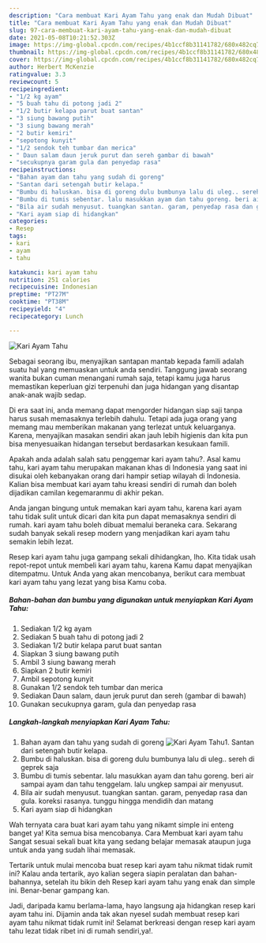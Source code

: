 ```yaml
---
description: "Cara membuat Kari Ayam Tahu yang enak dan Mudah Dibuat"
title: "Cara membuat Kari Ayam Tahu yang enak dan Mudah Dibuat"
slug: 97-cara-membuat-kari-ayam-tahu-yang-enak-dan-mudah-dibuat
date: 2021-05-08T10:21:52.303Z
image: https://img-global.cpcdn.com/recipes/4b1ccf8b31141782/680x482cq70/kari-ayam-tahu-foto-resep-utama.jpg
thumbnail: https://img-global.cpcdn.com/recipes/4b1ccf8b31141782/680x482cq70/kari-ayam-tahu-foto-resep-utama.jpg
cover: https://img-global.cpcdn.com/recipes/4b1ccf8b31141782/680x482cq70/kari-ayam-tahu-foto-resep-utama.jpg
author: Herbert McKenzie
ratingvalue: 3.3
reviewcount: 5
recipeingredient:
- "1/2 kg ayam"
- "5 buah tahu di potong jadi 2"
- "1/2 butir kelapa parut buat santan"
- "3 siung bawang putih"
- "3 siung bawang merah"
- "2 butir kemiri"
- "sepotong kunyit"
- "1/2 sendok teh tumbar dan merica"
- " Daun salam daun jeruk purut dan sereh gambar di bawah"
- "secukupnya garam gula dan penyedap rasa"
recipeinstructions:
- "Bahan ayam dan tahu yang sudah di goreng"
- "Santan dari setengah butir kelapa."
- "Bumbu di haluskan. bisa di goreng dulu bumbunya lalu di uleg.. sereh di geprek saja"
- "Bumbu di tumis sebentar. lalu masukkan ayam dan tahu goreng. beri air sampai ayam dan tahu tenggelam. lalu ungkep sampai air menyusut."
- "Bila air sudah menyusut. tuangkan santan. garam, penyedap rasa dan gula. koreksi rasanya. tunggu hingga mendidih dan matang"
- "Kari ayam siap di hidangkan"
categories:
- Resep
tags:
- kari
- ayam
- tahu

katakunci: kari ayam tahu 
nutrition: 251 calories
recipecuisine: Indonesian
preptime: "PT27M"
cooktime: "PT38M"
recipeyield: "4"
recipecategory: Lunch

---
```



![Kari Ayam Tahu](https://img-global.cpcdn.com/recipes/4b1ccf8b31141782/680x482cq70/kari-ayam-tahu-foto-resep-utama.jpg)

Sebagai seorang ibu, menyajikan santapan mantab kepada famili adalah suatu hal yang memuaskan untuk anda sendiri. Tanggung jawab seorang  wanita bukan cuman menangani rumah saja, tetapi kamu juga harus memastikan keperluan gizi terpenuhi dan juga hidangan yang disantap anak-anak wajib sedap.

Di era  saat ini, anda memang dapat mengorder hidangan siap saji tanpa harus susah memasaknya terlebih dahulu. Tetapi ada juga orang yang memang mau memberikan makanan yang terlezat untuk keluarganya. Karena, menyajikan masakan sendiri akan jauh lebih higienis dan kita pun bisa menyesuaikan hidangan tersebut berdasarkan kesukaan famili. 



Apakah anda adalah salah satu penggemar kari ayam tahu?. Asal kamu tahu, kari ayam tahu merupakan makanan khas di Indonesia yang saat ini disukai oleh kebanyakan orang dari hampir setiap wilayah di Indonesia. Kalian bisa membuat kari ayam tahu kreasi sendiri di rumah dan boleh dijadikan camilan kegemaranmu di akhir pekan.

Anda jangan bingung untuk memakan kari ayam tahu, karena kari ayam tahu tidak sulit untuk dicari dan kita pun dapat memasaknya sendiri di rumah. kari ayam tahu boleh dibuat memalui beraneka cara. Sekarang sudah banyak sekali resep modern yang menjadikan kari ayam tahu semakin lebih lezat.

Resep kari ayam tahu juga gampang sekali dihidangkan, lho. Kita tidak usah repot-repot untuk membeli kari ayam tahu, karena Kamu dapat menyajikan ditempatmu. Untuk Anda yang akan mencobanya, berikut cara membuat kari ayam tahu yang lezat yang bisa Kamu coba.

<!--inarticleads1-->

##### Bahan-bahan dan bumbu yang digunakan untuk menyiapkan Kari Ayam Tahu:

1. Sediakan 1/2 kg ayam
1. Sediakan 5 buah tahu di potong jadi 2
1. Sediakan 1/2 butir kelapa parut buat santan
1. Siapkan 3 siung bawang putih
1. Ambil 3 siung bawang merah
1. Siapkan 2 butir kemiri
1. Ambil sepotong kunyit
1. Gunakan 1/2 sendok teh tumbar dan merica
1. Sediakan  Daun salam, daun jeruk purut dan sereh (gambar di bawah)
1. Gunakan secukupnya garam, gula dan penyedap rasa




<!--inarticleads2-->

##### Langkah-langkah menyiapkan Kari Ayam Tahu:

1. Bahan ayam dan tahu yang sudah di goreng
<img src="https://img-global.cpcdn.com/steps/8c72dddb6b6dc20f/160x128cq70/kari-ayam-tahu-langkah-memasak-1-foto.jpg" alt="Kari Ayam Tahu">1. Santan dari setengah butir kelapa.
1. Bumbu di haluskan. bisa di goreng dulu bumbunya lalu di uleg.. sereh di geprek saja
1. Bumbu di tumis sebentar. lalu masukkan ayam dan tahu goreng. beri air sampai ayam dan tahu tenggelam. lalu ungkep sampai air menyusut.
1. Bila air sudah menyusut. tuangkan santan. garam, penyedap rasa dan gula. koreksi rasanya. tunggu hingga mendidih dan matang
1. Kari ayam siap di hidangkan




Wah ternyata cara buat kari ayam tahu yang nikamt simple ini enteng banget ya! Kita semua bisa mencobanya. Cara Membuat kari ayam tahu Sangat sesuai sekali buat kita yang sedang belajar memasak ataupun juga untuk anda yang sudah lihai memasak.

Tertarik untuk mulai mencoba buat resep kari ayam tahu nikmat tidak rumit ini? Kalau anda tertarik, ayo kalian segera siapin peralatan dan bahan-bahannya, setelah itu bikin deh Resep kari ayam tahu yang enak dan simple ini. Benar-benar gampang kan. 

Jadi, daripada kamu berlama-lama, hayo langsung aja hidangkan resep kari ayam tahu ini. Dijamin anda tak akan nyesel sudah membuat resep kari ayam tahu nikmat tidak rumit ini! Selamat berkreasi dengan resep kari ayam tahu lezat tidak ribet ini di rumah sendiri,ya!.

